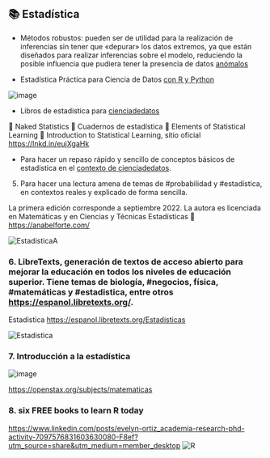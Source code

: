 ## 📚 Estadística 

- Métodos robustos: pueden ser de utilidad para la realización de inferencias sin tener que «depurar» los datos extremos, ya que están diseñados para realizar inferencias sobre el modelo, reduciendo la posible influencia que pudiera tener la presencia de datos [anómalos](https://www.elsevier.es/es-revista-atencion-primaria-27-articulo-utilizacion-metodos-robustos-estadistica-inferencial-13049898#:~:text=Los%20m%C3%A9todos%20robustos%20pueden%20ser,presencia%20de%20datos%20an%C3%B3malos13)

- Estadística Práctica para Ciencia de Datos [con R y Python](https://dogramcode.com/bloglibros/ciencia-de-datos?fbclid=IwAR3rtthx_lAFyS1nPE9GjW61dUEmAwD_kpu2fd9EXwZ1pzthdQgQLrjoU8k)

![image](https://user-images.githubusercontent.com/82233779/211324715-39d5f0b1-c8fc-430e-9435-60c6c3d7162b.png)


- Libros de estadistica para [cienciadedatos](https://www.linkedin.com/posts/evelyn-ortiz_mi-top-libros-de-estad%C3%ADstica-para-data-activity-7023293762931949568-k7DE?utm_source=share&utm_medium=member_desktop)  

📘 Naked Statistics
📗 Cuadernos de estadística
📙 Elements of Statistical Learning
📒 Introduction to Statistical Learning, sitio oficial https://lnkd.in/eujXgaHk 



- Para hacer un repaso rápido y sencillo de conceptos básicos de estadistica en el [contexto de cienciadedatos](https://www.linkedin.com/posts/evelyn-ortiz_libros-estadistica-cienciadedatos-activity-7028526419882176512-tq5S?utm_source=share&utm_medium=member_desktop).


5. Para hacer una lectura amena de temas de #probabilidad y #estadística, en contextos reales y explicado de forma sencilla.

La primera edición corresponde a septiembre 2022. La autora es licenciada en Matemáticas y en Ciencias y Técnicas Estadísticas 🔗 https://anabelforte.com/


![EstadisticaA](https://user-images.githubusercontent.com/82233779/218484547-a048ea9b-5d5e-4e99-9e56-ea5a554f74c7.JPG)

### 6. LibreTexts, generación de textos de acceso abierto para mejorar la educación en todos los niveles de educación superior. Tiene temas de biología, #negocios, física, #matemáticas y #estadistica, entre otros https://espanol.libretexts.org/.
Estadistica https://espanol.libretexts.org/Estadisticas 

![Estadistica](https://user-images.githubusercontent.com/82233779/223190248-0f074d6f-3f6d-4c75-ba7c-4462358e947e.JPG)

### 7. Introducción a la estadística 
![image](https://github.com/EvelynOr/Publicaciones/assets/82233779/28e799c2-214d-4031-9bf5-6591c2c7a056)

https://openstax.org/subjects/matematicas

### 8. six FREE books to learn R today
https://www.linkedin.com/posts/evelyn-ortiz_academia-research-phd-activity-7097576831603630080-F8ef?utm_source=share&utm_medium=member_desktop 
![R](https://github.com/EvelynOr/Publicaciones/assets/82233779/b2a29836-6266-4437-9364-5aeb5bdd5ebd)



